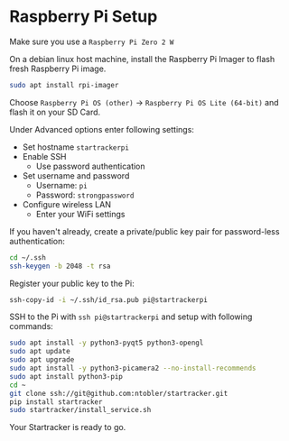 # Raspberry Pi Setup

Make sure you use a `Raspberry Pi Zero 2 W`

On a debian linux host machine, install the Raspberry Pi Imager to flash fresh Raspberry Pi image.
``` bash
sudo apt install rpi-imager
```

Choose `Raspberry Pi OS (other)` -> `Raspberry Pi OS Lite (64-bit)` and flash it on your SD Card.

Under Advanced options enter following settings:
- Set hostname `startrackerpi`
- Enable SSH
  - Use password authentication
- Set username and password
  - Username: `pi`
  - Password: `strongpassword`
- Configure wireless LAN
  - Enter your WiFi settings


If you haven't already, create a private/public key pair for password-less authentication:
``` bash
cd ~/.ssh
ssh-keygen -b 2048 -t rsa
```
Register your public key to the Pi:
``` bash
ssh-copy-id -i ~/.ssh/id_rsa.pub pi@startrackerpi
```

SSH to the Pi with `ssh pi@startrackerpi` and setup with following commands:
``` bash
sudo apt install -y python3-pyqt5 python3-opengl
sudo apt update
sudo apt upgrade
sudo apt install -y python3-picamera2 --no-install-recommends
sudo apt install python3-pip
cd ~
git clone ssh://git@github.com:ntobler/startracker.git
pip install startracker
sudo startracker/install_service.sh
```
Your Startracker is ready to go.
